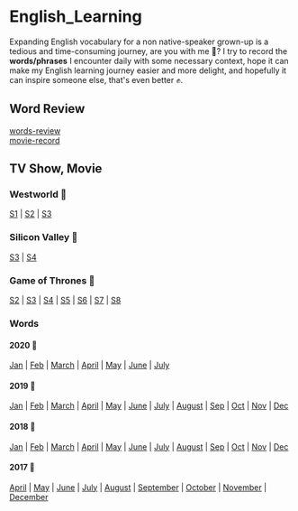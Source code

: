 # English_Learning
  
Expanding English vocabulary for a non native-speaker grown-up is a tedious and time-consuming journey, are you with me 🤔? I try to record the **words/phrases** I encounter daily with some necessary context, hope it can make my English learning journey easier and more delight, and hopefully it can inspire someone else, that's even better ✊.  

## Word Review   
[words-review](./words-new.md)  
[movie-record](./media-record/movie.md)

## TV Show, Movie
### Westworld 🤖
[S1](./media-record/westWorld/ww1.md) | [S2](./media-record/westWorld/ww2.md) | [S3](./media-record/westWorld/ww3.md)  

### Silicon Valley 🦀
[S3](./media-record/siliconValley/sv3.md) | [S4](./media-record/siliconValley/sv4.md) 

### Game of Thrones 👑
[S2](./media-record/GOT/GOT2.md) | [S3](./media-record/GOT/GOT3.md) | [S4](./media-record/GOT/GOT4.md) | [S5](./media-record/GOT/GOT5.md)  | [S6](./media-record/GOT/GOT6.md)  | [S7](./media-record/GOT/GOT7.md)  | [S8](./media-record/GOT/GOT8.md)  

### Words 

#### 2020 👊 
[Jan](./words/2020/words-Jan.md) | [Feb](./words/2020/words-Feb.md) | [March](./words/2020/words-Mar.md) |  [April](./words/2020/words-April.md) | [May](./words/2020/words-May.md) | [June](./words/2020/words-Jun.md) | [July](./words/2020/words-July.md)

#### 2019 🏃  
[Jan](./words/2019/words-Jan.md) | [Feb](./words/2019/words-Feb.md) | [March](./words/2019/words-March.md) |  [April](./words/2019/words-April.md) | 
[May](./words/2019/words-May.md) | [June](./words/2019/words-June.md) | [July](./words/2019/words-July.md) |  [August](./words/2019/words-Aug.md) |
[Sep](./words/2019/words-Sep.md) | [Oct](./words/2019/words-Oct.md) | [Nov](./words/2019/words-Nov.md) | [Dec](./words/2019/words-Dec.md)   

#### 2018 💃  
[Jan](./words/2018/words-Jan.md) | [Feb](./words/2018/words-Feb.md) | [March](./words/2018/words-Mar.md) | [April](./words/2018/words-Apr.md)  | [May](./words/2018/words-May.md)  | [June](./words/2018/words-Jun.md)  | [July](./words/2018/words-Jul.md)  | [August](./words/2018/words-Aug.md)  | [Sep](./words/2018/words-Sep.md)  | [Oct](./words/2018/words-Oct.md) | [Nov](./words/2018/words-Nov.md)  | [Dec](./words/2018/words-Dec.md)  

#### 2017 👀  
[April](./words/2017/words-Apr.md)  | [May](./words/2017/words-May.md)  | [June](./words/2017/words-Jun.md)  | [July](./words/2017/words-Jul.md)  | [August](./words/2017/words-Aug.md)  | [September](./words/2017/words-Sep.md)  | [October](./words/2017/words-Oct.md) | [November](./words/2017/words-Nov.md)  | [December](./words/2017/words-Dec.md) 

